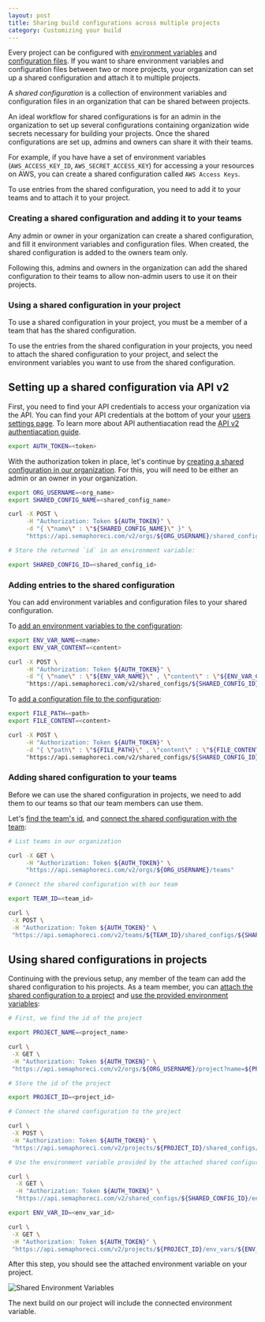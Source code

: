 ```yaml
---
layout: post
title: Sharing build configurations across multiple projects
category: Customizing your build
---
```


Every project can be configured with
[environment variables](/docs/exporting-environment-variables.html)
and
[configuration files](/docs/adding-custom-configuration-files.html).
If you want to share environment variables and configuration files between two
or more projects, your organization can set up a shared configuration and
attach it to multiple projects.

A _shared configuration_ is a collection of environment variables and
configuration files in an organization that can be shared between projects.

An ideal workflow for shared configurations is for an admin in the
organization to set up several configurations containing organization wide
secrets necessary for building your projects. Once the shared
configurations are set up, admins and owners can share it with their teams.

For example, if you have have a set of environment variables (`AWS_ACCESS_KEY_ID`,
`AWS_SECRET_ACCESS_KEY`) for accessing a your resources on AWS, you can create a
shared configuration called `AWS Access Keys`.

To use entries from the shared configuration, you need to add it to your teams
and to attach it to your project.

### Creating a shared configuration and adding it to your teams

Any admin or owner in your organization can create a shared configuration, and
fill it environment variables and configuration files. When created, the shared
configuration is added to the owners team only.

Following this, admins and owners in the organization can add the shared
configuration to their teams to allow non-admin users to use it on their projects.

### Using a shared configuration in your project

To use a shared configuration in your project, you must be a member of a team
that has the shared configuration.

To use the entries from the shared configuration in your projects, you need to
attach the shared configuration to your project, and select the environment
variables you want to use from the shared configuration.

## Setting up a shared configuration via API v2

First, you need to find your API credentials to access your organization via the
API.  You can find your API credentials at the bottom of your your
[users settings page](https://semaphoreci.com/users/edit). To learn more about
API authentiacation read the [API v2 authentiacation guide](/docs/api-v2-overview.html#authentication).

``` bash
export AUTH_TOKEN=<token>
```

With the authorization token in place, let's continue by
[creating a shared configuration in our organization](/docs/api-v2-shared-configs.html#create-shared-configuration-in-an-organization). For this, you will need to
 be either an admin or an owner in your organization.

``` bash
export ORG_USERNAME=<org_name>
export SHARED_CONFIG_NAME=<shared_config_name>

curl -X POST \
     -H "Authorization: Token ${AUTH_TOKEN}" \
     -d "{ \"name\" : \"${SHARED_CONFIG_NAME}\" }" \
     "https://api.semaphoreci.com/v2/orgs/${ORG_USERNAME}/shared_configs"

# Store the returned `id` in an environment variable:

export SHARED_CONFIG_ID=<shared_config_id>
```

### Adding entries to the shared configuration

You can add environment variables and configuration files to your shared
configuration.

To [add an environment variables to the configuration](/docs/api-v2-env-vars.html#create-environment-variable-within-a-shared-configuration):

``` bash
export ENV_VAR_NAME=<name>
export ENV_VAR_CONTENT=<content>

curl -X POST \
     -H "Authorization: Token ${AUTH_TOKEN}" \
     -d "{ \"name\" : \"${ENV_VAR_NAME}\" , \"content\" : \"${ENV_VAR_CONTENT}\" }' \
     "https://api.semaphoreci.com/v2/shared_configs/${SHARED_CONFIG_ID}/env_vars"
```

To [add a configuration file to the configuration](/docs/api-v2-config-files.html#create-a-config-file-within-a-shared-configuration):

``` bash
export FILE_PATH=<path>
export FILE_CONTENT=<content>

curl -X POST \
     -H "Authorization: Token ${AUTH_TOKEN}" \
     -d "{ \"path\" : \"${FILE_PATH}\" , \"content\" : \"${FILE_CONTENT}\" }' \
     "https://api.semaphoreci.com/v2/shared_configs/${SHARED_CONFIG_ID}/config_files"
```

### Adding shared configuration to your teams

Before we can use the shared configuration in projects, we need to add them to
our teams so that our team members can use them.

Let's [find the team's id](/docs/api-v2-teams.html#list-teams-in-an-organization), and [connect the shared configuration with the team](/docs/api-v2-shared-configs.html#add-a-shared-configuration-to-a-team):

``` bash
# List teams in our organization

curl -X GET \
     -H "Authorization: Token ${AUTH_TOKEN}" \
     "https://api.semaphoreci.com/v2/orgs/${ORG_USERNAME}/teams"

# Connect the shared configuration with our team

export TEAM_ID=<team_id>

curl \
 -X POST \
 -H "Authorization: Token ${AUTH_TOKEN}" \
 "https://api.semaphoreci.com/v2/teams/${TEAM_ID}/shared_configs/${SHARED_CONFIG_ID}"
```

## Using shared configurations in projects

Continuing with the previous setup, any member of the team can add the shared
configuration to his projects. As a team member, you can [attach the shared
configuration to a project](/docs/api-v2-shared-configs.html#attach-a-shared-configuration-to-a-project) and [use the provided environment variables](/docs/api-v2-env-vars.html#connect-a-shared-environment-variable-to-a-project):

``` bash
# First, we find the id of the project

export PROJECT_NAME=<project_name>

curl \
 -X GET \
 -H "Authorization: Token ${AUTH_TOKEN}" \
 "https://api.semaphoreci.com/v2/orgs/${ORG_USERNAME}/project?name=${PROJECT_NAME}"

# Store the id of the project

export PROJECT_ID=<project_id>

# Connect the shared configuration to the project

curl \
 -X POST \
 -H "Authorization: Token ${AUTH_TOKEN}" \
 "https://api.semaphoreci.com/v2/projects/${PROJECT_ID}/shared_configs/${SHARED_CONFIG_ID}"

# Use the environment variable provided by the attached shared configuration

curl \
  -X GET \
  -H "Authorization: Token ${AUTH_TOKEN}" \
  "https://api.semaphoreci.com/v2/shared_configs/${SHARED_CONFIG_ID}/env_vars"

export ENV_VAR_ID=<env_var_id>

curl \
 -X GET \
 -H "Authorization: Token ${AUTH_TOKEN}" \
 "https://api.semaphoreci.com/v2/projects/${PROJECT_ID}/env_vars/${ENV_VAR_ID}"
```

After this step, you should see the attached environment variable on your
project.

![Shared Environment Variables](/docs/assets/shared-configurations/env-vars.png)

The next build on our project will include the connected environment variable.

